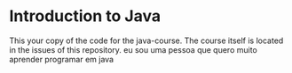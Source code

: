# Introduction to Java

This your copy of the code for the java-course. The course itself is located in the issues of this repository.
eu sou uma pessoa que quero muito aprender programar em java
